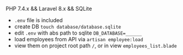 PHP 7.4.x && Laravel 8.x && SQLite

* `.env` file is included
* create DB `touch database/database.sqlite`
* edit `.env` with abs path to sqlite `DB_DATABASE=______`
* load employees from API via `artisan employee:load`
* view them on project root path `/`, or in view `employees_list.blade`
